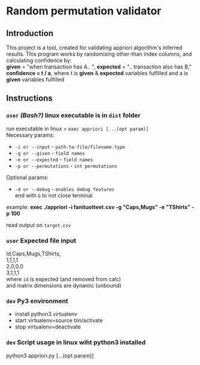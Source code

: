 # Random permutation validator  

## Introduction  
This project is a tool, created for validating appriori algorithm's inferred results. This program works by
randomising other-than index columns, and calculating confidence by:  
**given** = "when transaction has A.. ", **expected** = ".. transaction also has B,"  
**confidence = t / a**, where t is **given** & **expected** variables fulfilled and a is **given** variables fulfilled  
  
## Instructions 
  
###  `user` _(Bash?)_ linux executable is in `dist` folder  
run executable in linux = `exec appriori [...(opt param)]`  
Necessary params:  
- `-i or --input` - `path-to-file/filename.type`  
- `-g or --given` - `field names`  
- `-e or --expected` - `field names`  
- `-p or --permutations` - `int permutations`  
  
Optional params:  
- `-d or --debug` - `enables debug features`  
end with `&` to not close terminal
  
example: **exec ./appriori -i fanituotteet.csv -g "Caps,Mugs" -e "TShirts" -p 100** 
  
read output on `target.csv`    
  
### `user` Expected file input  
Id,Caps,Mugs,TShirts,  
1,1,1,1  
2,0,0,0  
3,1,1,1  
where `id` is expected (and removed from calc)  
and matrix dimensions are dynamic (unbound) 

### `dev` Py3 environment  
- install python3 virtualenv  
- start virtualenv=source bin/activate  
- stop virtualenv=deactivate  

### `dev` Script usage in linux wiht python3 installed  
python3 appriori.py [...(opt param)]    
